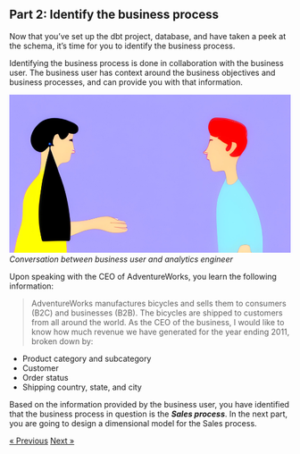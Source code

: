 ## Part 2: Identify the business process

Now that you’ve set up the dbt project, database, and have taken a peek at the schema, it’s time for you to identify the business process. 

Identifying the business process is done in collaboration with the business user. The business user has context around the business objectives and business processes, and can provide you with that information. 

![](img/conversation.png)
*Conversation between business user and analytics engineer*

Upon speaking with the CEO of AdventureWorks, you learn the following information: 

> AdventureWorks manufactures bicycles and sells them to consumers (B2C) and businesses (B2B). The bicycles are shipped to customers from all around the world. As the CEO of the business, I would like to know how much revenue we have generated for the year ending 2011, broken down by: 
- Product category and subcategory 
- Customer 
- Order status 
- Shipping country, state, and city

Based on the information provided by the business user, you have identified that the business process in question is the ***Sales process***. In the next part, you are going to design a dimensional model for the Sales process. 

[&laquo; Previous](part01-setup-dbt-project.md) [Next &raquo;](part03-identify-fact-dimension.md)
